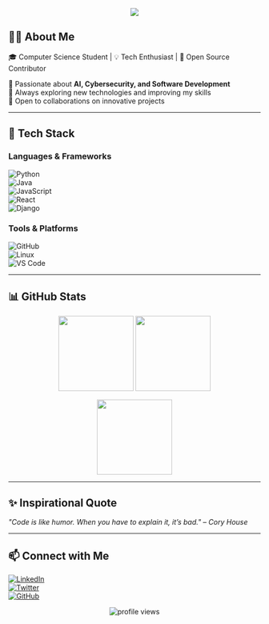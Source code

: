 <!-- Banner -->
<p align="center">
  <img src="https://readme-typing-svg.demolab.com?font=Fira+Code&weight=600&size=22&duration=2500&pause=700&color=00F7FF&center=true&width=600&lines=Hey%2C+I'm+Ezra+Kiplagat!+👋;Computer+Science+Student;Passionate+about+AI%2C+Cybersecurity+%26+Open+Source!">
</p>

<!-- About Me -->
## 👨‍💻 About Me  
🎓 Computer Science Student | 💡 Tech Enthusiast | 🚀 Open Source Contributor  

🔹 Passionate about **AI, Cybersecurity, and Software Development**  
🔹 Always exploring new technologies and improving my skills  
🔹 Open to collaborations on innovative projects  

---

<!-- Tech Stack -->
## 🚀 Tech Stack  
### **Languages & Frameworks**  
![Python](https://img.shields.io/badge/Python-3776AB?style=for-the-badge&logo=python&logoColor=white)  
![Java](https://img.shields.io/badge/Java-007396?style=for-the-badge&logo=openjdk&logoColor=white)  
![JavaScript](https://img.shields.io/badge/JavaScript-F7DF1E?style=for-the-badge&logo=javascript&logoColor=black)  
![React](https://img.shields.io/badge/React-61DAFB?style=for-the-badge&logo=react&logoColor=black)  
![Django](https://img.shields.io/badge/Django-092E20?style=for-the-badge&logo=django&logoColor=white)  

### **Tools & Platforms**  
![GitHub](https://img.shields.io/badge/GitHub-181717?style=for-the-badge&logo=github&logoColor=white)  
![Linux](https://img.shields.io/badge/Linux-FCC624?style=for-the-badge&logo=linux&logoColor=black)  
![VS Code](https://img.shields.io/badge/VS%20Code-007ACC?style=for-the-badge&logo=visual-studio-code&logoColor=white)  

---

<!-- GitHub Stats -->
## 📊 GitHub Stats  
<p align="center">
  <img src="https://github-readme-stats.vercel.app/api?username=Razeruto&show_icons=true&theme=radical" height="150">
  <img src="https://github-readme-streak-stats.herokuapp.com/?user=Razeruto&theme=radical" height="150">
</p>

<!-- Most Used Languages -->
<p align="center">
  <img src="https://github-readme-stats.vercel.app/api/top-langs/?username=Razeruto&layout=compact&theme=radical" height="150">
</p>

---

<!-- Fun Quote -->
## ✨ Inspirational Quote  
_"Code is like humor. When you have to explain it, it’s bad." – Cory House_  

---

<!-- Contact -->
## 📫 Connect with Me  
[![LinkedIn](https://img.shields.io/badge/LinkedIn-0A66C2?style=for-the-badge&logo=linkedin&logoColor=white)](https://www.linkedin.com/in/ezra-ruto-67b577262)  
[![Twitter](https://img.shields.io/badge/Twitter-1DA1F2?style=for-the-badge&logo=twitter&logoColor=white)](https://www.x.com/razeruto)  
[![GitHub](https://img.shields.io/badge/GitHub-181717?style=for-the-badge&logo=github&logoColor=white)](https://github.com/EzraKiplagat)  

<!-- Visitor Count -->
<p align="center">
  <img src="https://komarev.com/ghpvc/?username=EzraKiplagat&color=brightgreen" alt="profile views">
</p>
